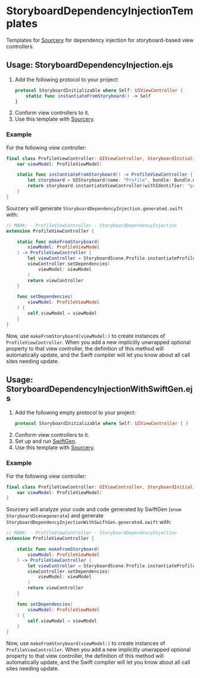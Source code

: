 # StoryboardDependencyInjectionTemplates

Templates for [Sourcery](https://github.com/krzysztofzablocki/Sourcery) for dependency injection for storyboard-based view controllers.

## Usage: StoryboardDependencyInjection.ejs

1. Add the following protocol to your project:
    ```swift
    protocol StoryboardInitializable where Self: UIViewController {
        static func instantiateFromStoryboard() -> Self
    }
    ```
2. Conform view controllers to it.
3. Use this template with [Sourcery](https://github.com/krzysztofzablocki/Sourcery).

### Example

For the following view controller:

```swift
final class ProfileViewController: UIViewController, StoryboardInitializable {
    var viewModel: ProfileViewModel!

    static func instantiateFromStoryboard() -> ProfileViewController {
        let storyboard = UIStoryboard(name: "Profile", bundle: Bundle.main)
        return storyboard.instantiateViewController(withIdentifier: "profileViewController") as! ProfileViewController
    }
}
```

Sourcery will generate `StoryboardDependencyInjection.generated.swift` with:

```swift
// MARK: - ProfileViewController - StoryboardDependencyInjection
extension ProfileViewController {

    static func makeFromStoryboard(
        viewModel: ProfileViewModel
    ) -> ProfileViewController {
        let viewController = StoryboardScene.Profile.instantiateProfileViewController()
        viewController.setDependencies(
            viewModel: viewModel
        )
        return viewController
    }

    func setDependencies(
        viewModel: ProfileViewModel
    ) {
        self.viewModel = viewModel
    }
}
```

Now, use `makeFromStoryboard(viewModel:)` to create instances of `ProfileViewController`.
When you add a new implicitly unwrapped optional property to that view controller, the definition of this method will automatically update, and the Swift compiler will let you know about all call sites needing update.

## Usage: StoryboardDependencyInjectionWithSwiftGen.ejs

1. Add the following empty protocol to your project:
    ```swift
    protocol StoryboardInitializable where Self: UIViewController { }
    ```
2. Conform view controllers to it.
3. Set up and run [SwiftGen](https://github.com/SwiftGen/SwiftGen).
4. Use this template with [Sourcery](https://github.com/krzysztofzablocki/Sourcery).

### Example

For the following view controller:

```swift
final class ProfileViewController: UIViewController, StoryboardInitializable {
    var viewModel: ProfileViewModel!
}
```

Sourcery will analyze your code and code generated by SwiftGen (`enum StoryboardScenegenerate`) and generate `StoryboardDependencyInjectionWithSwiftGen.generated.swift` with:

```swift
// MARK: - ProfileViewController - StoryboardDependencyInjection
extension ProfileViewController {

    static func makeFromStoryboard(
        viewModel: ProfileViewModel
    ) -> ProfileViewController {
        let viewController = StoryboardScene.Profile.instantiateProfileViewController()
        viewController.setDependencies(
            viewModel: viewModel
        )
        return viewController
    }

    func setDependencies(
        viewModel: ProfileViewModel
    ) {
        self.viewModel = viewModel
    }
}
```

Now, use `makeFromStoryboard(viewModel:)` to create instances of `ProfileViewController`.
When you add a new implicitly unwrapped optional property to that view controller, the definition of this method will automatically update, and the Swift compiler will let you know about all call sites needing update.
